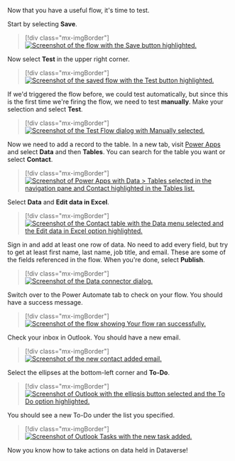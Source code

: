 Now that you have a useful flow, it's time to test.

Start by selecting **Save**.

> [!div class="mx-imgBorder"]
> [![Screenshot of the flow with the Save button highlighted.](../media/9-save.png)](../media/9-save.png#lightbox)

Now select **Test** in the upper right corner.

> [!div class="mx-imgBorder"]
> [![Screenshot of the saved flow with the Test button highlighted.](../media/10-test.png)](../media/10-test.png#lightbox)

If we'd triggered the flow before, we could test automatically, but since this is the first time we're firing the flow, we need to test **manually**. Make your selection and select **Test**.

> [!div class="mx-imgBorder"]
> [![Screenshot of the Test Flow dialog with Manually selected.](../media/11-manually.png)](../media/11-manually.png#lightbox)

Now we need to add a record to the table. In a new tab, visit [Power Apps](http://www.make.powerapps.com/?azure-portal=true) and select **Data** and then **Tables**. You can search for the table you want or select **Contact**.

> [!div class="mx-imgBorder"]
> [![Screenshot of Power Apps with Data > Tables selected in the navigation pane and Contact highlighted in the Tables list.](../media/12-data.png)](../media/12-data.png#lightbox)

Select **Data** and **Edit data in Excel**.

> [!div class="mx-imgBorder"]
> [![Screenshot of the Contact table with the Data menu selected and the Edit data in Excel option highlighted.](../media/13-edit-data-excel.png)](../media/13-edit-data-excel.png#lightbox)

Sign in and add at least one row of data. No need to add every field, but try to get at least first name, last name, job title, and email. These are some of the fields referenced in the flow. When you're done, select **Publish**.

> [!div class="mx-imgBorder"]
> [![Screenshot of the Data connector dialog.](../media/14-publish.png)](../media/14-publish.png#lightbox)

Switch over to the Power Automate tab to check on your flow. You should have a success message.

> [!div class="mx-imgBorder"]
> [![Screenshot of the flow showing Your flow ran successfully.](../media/15-success.png)](../media/15-success.png#lightbox)

Check your inbox in Outlook. You should have a new email.

> [!div class="mx-imgBorder"]
> [![Screenshot of the new contact added email.](../media/16-complete-email.png)](../media/16-complete-email.png#lightbox)

Select the ellipses at the bottom-left corner and **To-Do**.

> [!div class="mx-imgBorder"]
> [![Screenshot of Outlook with the ellipsis button selected and the To Do option highlighted.](../media/17-open-to-do.png)](../media/17-open-to-do.png#lightbox)

You should see a new To-Do under the list you specified.

> [!div class="mx-imgBorder"]
> [![Screenshot of Outlook Tasks with the new task added.](../media/18-new-to-do.png)](../media/18-new-to-do.png#lightbox)

Now you know how to take actions on data held in Dataverse!
